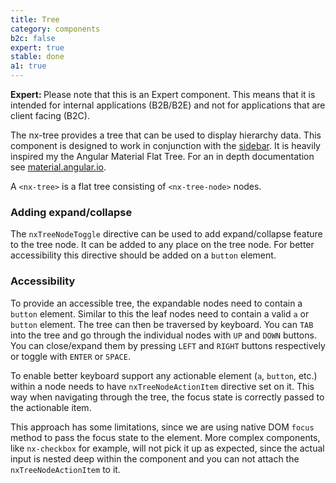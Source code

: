 ```yaml
---
title: Tree
category: components
b2c: false
expert: true
stable: done
a1: true
---
```


<div class="docs-deprecation-warning">
  <strong>Expert: </strong>
  Please note that this is an Expert component. This means that it is intended for internal applications (B2B/B2E) and not for applications that are client facing (B2C).
</div>

The nx-tree provides a tree that can be used to display hierarchy data. This component is designed to work in conjunction with the [sidebar](./documentation/sidebar/overview). It is heavily inspired my the Angular Material Flat Tree. For an in depth documentation see [material.angular.io](https://material.angular.io/components/tree/overview).

A `<nx-tree>` is a flat tree consisting of `<nx-tree-node>` nodes.

<!-- example(tree) -->

### Adding expand/collapse

The `nxTreeNodeToggle` directive can be used to add expand/collapse feature to the tree node. It can be added to any place on the tree node. For better accessibility this directive should be added on a `button` element.

### Accessibility

To provide an accessible tree, the expandable nodes need to contain a `button` element. Similar to this the leaf nodes need to contain a valid `a` or `button` element. The tree can then be traversed by keyboard. You can `TAB` into the tree and go through the individual nodes with `UP` and `DOWN` buttons. You can close/expand them by pressing `LEFT` and `RIGHT` buttons respectively or toggle with `ENTER` or `SPACE`.

To enable better keyboard support any actionable element (`a`, `button`, etc.) within a node needs to have `nxTreeNodeActionItem` directive set on it. This way when navigating through the tree, the focus state is correctly passed to the actionable item.

This approach has some limitations, since we are using native DOM `focus` method to pass the focus state to the element. More complex components, like `nx-checkbox` for example, will not pick it up as expected, since the actual input is nested deep within the component and you can not attach the `nxTreeNodeActionItem` to it.
